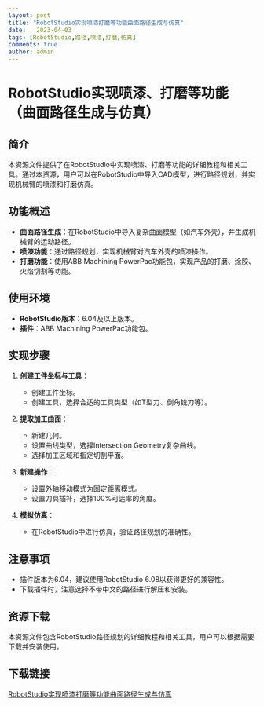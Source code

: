 ```yaml
---
layout: post
title: "RobotStudio实现喷漆打磨等功能曲面路径生成与仿真"
date:   2023-04-03
tags: [RobotStudio,路径,喷漆,打磨,仿真]
comments: true
author: admin
---
```

# RobotStudio实现喷漆、打磨等功能（曲面路径生成与仿真）

## 简介
本资源文件提供了在RobotStudio中实现喷漆、打磨等功能的详细教程和相关工具。通过本资源，用户可以在RobotStudio中导入CAD模型，进行路径规划，并实现机械臂的喷漆和打磨仿真。

## 功能概述
- **曲面路径生成**：在RobotStudio中导入复杂曲面模型（如汽车外壳），并生成机械臂的运动路径。
- **喷漆功能**：通过路径规划，实现机械臂对汽车外壳的喷漆操作。
- **打磨功能**：使用ABB Machining PowerPac功能包，实现产品的打磨、涂胶、火焰切割等功能。

## 使用环境
- **RobotStudio版本**：6.04及以上版本。
- **插件**：ABB Machining PowerPac功能包。

## 实现步骤
1. **创建工件坐标与工具**：
   - 创建工件坐标。
   - 创建工具，选择合适的工具类型（如T型刀、倒角铣刀等）。

2. **提取加工曲面**：
   - 新建几何。
   - 设置曲线类型，选择Intersection Geometry复杂曲线。
   - 选择加工区域和指定切割平面。

3. **新建操作**：
   - 设置外轴移动模式为固定距离模式。
   - 设置刀具插补，选择100%可达率的角度。

4. **模拟仿真**：
   - 在RobotStudio中进行仿真，验证路径规划的准确性。

## 注意事项
- 插件版本为6.04，建议使用RobotStudio 6.08以获得更好的兼容性。
- 下载插件时，注意选择不带中文的路径进行解压和安装。

## 资源下载
本资源文件包含RobotStudio路径规划的详细教程和相关工具，用户可以根据需要下载并安装使用。

## 下载链接

[RobotStudio实现喷漆打磨等功能曲面路径生成与仿真](https://pan.quark.cn/s/a1f1b734dc74)